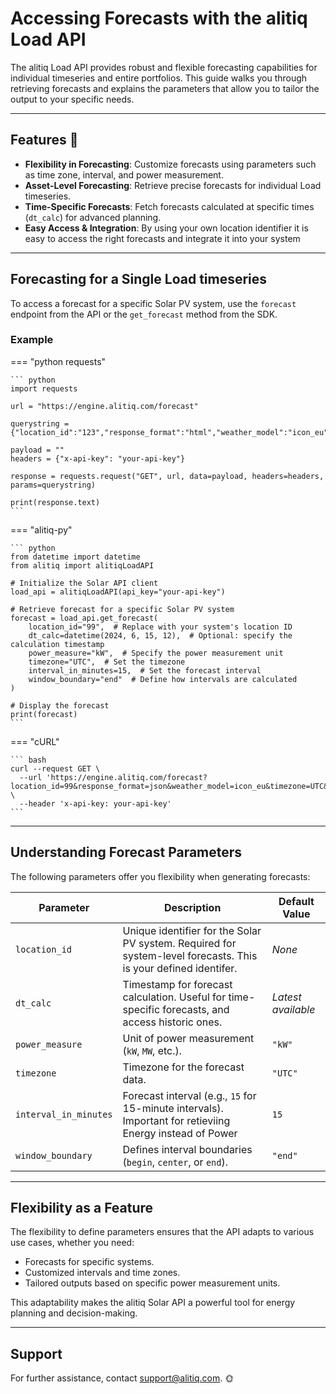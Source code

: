 # Accessing Forecasts with the alitiq Load API  

The alitiq Load API provides robust and flexible forecasting capabilities for individual timeseries and entire portfolios. This guide walks you through retrieving forecasts and explains the parameters that allow you to tailor the output to your specific needs.

---

## Features 🌟  

- **Flexibility in Forecasting**: Customize forecasts using parameters such as time zone, interval, and power measurement.  
- **Asset-Level Forecasting**: Retrieve precise forecasts for individual Load timeseries.  
- **Time-Specific Forecasts**: Fetch forecasts calculated at specific times (`dt_calc`) for advanced planning.  
- **Easy Access & Integration**: By using your own location identifier it is easy to access the right forecasts and  integrate it into your system

---

## Forecasting for a Single Load timeseries

To access a forecast for a specific Solar PV system, use the `forecast` endpoint from the API or the `get_forecast` method from the SDK.

### Example  

=== "python requests"

    ``` python
    import requests
    
    url = "https://engine.alitiq.com/forecast"
    
    querystring = {"location_id":"123","response_format":"html","weather_model":"icon_eu","timezone":"UTC","power_measure":"kW","interval_in_minutes":"15"}
    
    payload = ""
    headers = {"x-api-key": "your-api-key"}
    
    response = requests.request("GET", url, data=payload, headers=headers, params=querystring)
    
    print(response.text)
    ```

=== "alitiq-py"

    ``` python
    from datetime import datetime
    from alitiq import alitiqLoadAPI
    
    # Initialize the Solar API client
    load_api = alitiqLoadAPI(api_key="your-api-key")
    
    # Retrieve forecast for a specific Solar PV system
    forecast = load_api.get_forecast(
        location_id="99",  # Replace with your system's location ID
        dt_calc=datetime(2024, 6, 15, 12),  # Optional: specify the calculation timestamp
        power_measure="kW",  # Specify the power measurement unit
        timezone="UTC",  # Set the timezone
        interval_in_minutes=15,  # Set the forecast interval
        window_boundary="end"  # Define how intervals are calculated
    )
    
    # Display the forecast
    print(forecast)
    ```

=== "cURL"

    ``` bash
    curl --request GET \
      --url 'https://engine.alitiq.com/forecast?location_id=99&response_format=json&weather_model=icon_eu&timezone=UTC&power_measure=kW&interval_in_minutes=15' \
      --header 'x-api-key: your-api-key'
    ``` 


---

## Understanding Forecast Parameters  

The following parameters offer you flexibility when generating forecasts:  

| **Parameter**           | **Description**                                                                                                 | **Default Value**  |
|--------------------------|-----------------------------------------------------------------------------------------------------------------|--------------------|
| `location_id`           | Unique identifier for the Solar PV system. Required for system-level forecasts. This is your defined identifer. | *None*            |
| `dt_calc`               | Timestamp for forecast calculation. Useful for time-specific forecasts, and access historic ones.               | *Latest available*|
| `power_measure`         | Unit of power measurement (`kW`, `MW`, etc.).                                                                   | `"kW"`            |
| `timezone`              | Timezone for the forecast data.                                                                                 | `"UTC"`           |
| `interval_in_minutes`   | Forecast interval (e.g., `15` for 15-minute intervals). Important for retieviing Energy instead of Power        | `15`              |
| `window_boundary`       | Defines interval boundaries (`begin`, `center`, or `end`).                                                      | `"end"`           |

---

## Flexibility as a Feature  

The flexibility to define parameters ensures that the API adapts to various use cases, whether you need:  

- Forecasts for specific systems.  
- Customized intervals and time zones.  
- Tailored outputs based on specific power measurement units.  

This adaptability makes the alitiq Solar API a powerful tool for energy planning and decision-making.  

---

## Support  

For further assistance, contact [support@alitiq.com](mailto:support@alitiq.com). 🌞  